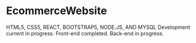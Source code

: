 # EcommerceWebsite
HTML5, CSS5, REACT, BOOTSTRAP5, NODE.JS, AND MYSQL
Development current in progress. 
  Front-end completed.
  Back-end in progress.
